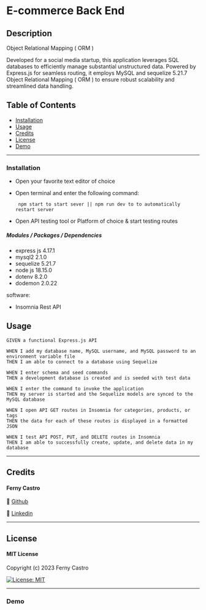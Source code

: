 # E-commerce Back End

## Description

Object Relational Mapping ( ORM )

Developed for a social media startup, this application leverages SQL databases to efficiently manage substantial unstructured data. Powered by Express.js for seamless routing, it employs MySQL and sequelize 5.21.7 Object Relational Mapping ( ORM ) to ensure robust scalability and streamlined data handling.


## Table of Contents

- [Installation](#installation)
- [Usage](#usage)
- [Credits](#credits)
- [License](#license)
- [Demo](#demo)

---

### Installation
- Open your favorite text editor of choice
- Open terminal and enter the following command:

   `` npm start to start sever || npm run dev to to automatically restart server``
   
- Open API testing tool or Platform of choice & start testing routes

##### **Modules / Packages / Dependencies**

- express js    4.17.1
- mysql2    2.1.0
- sequelize 5.21.7
- node js   18.15.0
- dotenv    8.2.0
- dodemon   2.0.22

software:
- Insomnia Rest API


## Usage

```
GIVEN a functional Express.js API

WHEN I add my database name, MySQL username, and MySQL password to an environment variable file
THEN I am able to connect to a database using Sequelize

WHEN I enter schema and seed commands
THEN a development database is created and is seeded with test data

WHEN I enter the command to invoke the application
THEN my server is started and the Sequelize models are synced to the MySQL database

WHEN I open API GET routes in Insomnia for categories, products, or tags
THEN the data for each of these routes is displayed in a formatted JSON

WHEN I test API POST, PUT, and DELETE routes in Insomnia
THEN I am able to successfully create, update, and delete data in my database
```

---

## Credits

#### Ferny Castro 

🔗 [Github](https://github.com/FernyCastro8)

🔗 [Linkedin](https://www.linkedin.com/in/ferny-castro/)


---

## License

#### MIT License

Copyright (c) 2023 Ferny Castro

[![License: MIT](https://img.shields.io/badge/License-MIT-yellow.svg)](https://opensource.org/licenses/MIT)

---

### Demo

